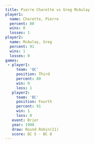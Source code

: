 ```yaml
---
title: Pierre Charette vs Greg McAulay
player1:                
  name: Charette, Pierre
  percent: 80           
  wins: 0               
  losses: 1             
player2:                
  name: McAulay, Greg   
  percent: 91           
  wins: 1               
  losses: 0             
games:
 - player1:         
     team: 'QC'     
     position: Third
     percent: 80    
     win: 0         
     loss: 1        
   player2:          
     team: 'BC'      
     position: Fourth
     percent: 91     
     win: 1          
     loss: 0         
   event: Brier         
   year: 1998           
   draw: Round Robin(11)
   score: QC 5 - BC 8   
---
```

